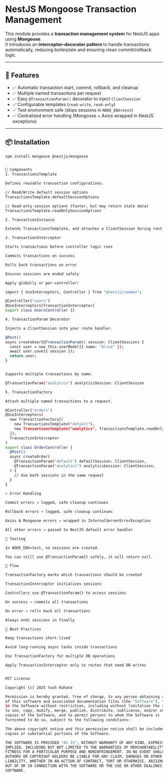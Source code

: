 # NestJS Mongoose Transaction Management

This module provides a **transaction management system** for NestJS apps using **Mongoose**.  
It introduces an **interceptor–decorator pattern** to handle transactions automatically, reducing boilerplate and ensuring clean commit/rollback logic.

---

## 🚀 Features
- ✅ Automatic transaction start, commit, rollback, and cleanup  
- ✅ Multiple named transactions per request  
- ✅ Easy `@TransactionParam()` decorator to inject `ClientSession`  
- ✅ Configurable templates (`read-write`, `read-only`)  
- ✅ Test environment safe (skips sessions in `NODE_ENV=test`)  
- ✅ Centralized error handling (Mongoose + Axios wrapped in NestJS exceptions)  

---

## 📦 Installation
```bash
npm install mongoose @nestjs/mongoose


🧩 Components
1. TransactionsTemplate

Defines reusable transaction configurations.

// Read/Write default session options
TransactionsTemplate.defaultSessionOptions

// Read-only session options (faster, but may return stale data)
TransactionsTemplate.readOnlySessionOptions

2. TransactionInstance

Extends TransactionsTemplate, and attaches a ClientSession during runtime.

3. TransactionInterceptor

Starts transactions before controller logic runs

Commits transactions on success

Rolls back transactions on error

Ensures sessions are ended safely

Apply globally or per-controller:

import { UseInterceptors, Controller } from "@nestjs/common";

@Controller("users")
@UseInterceptors(TransactionInterceptor)
export class UsersController {}

4. TransactionParam Decorator

Injects a ClientSession into your route handler.

@Post()
async createUser(@TransactionParam() session: ClientSession) {
  const user = new this.userModel({ name: "Alice" });
  await user.save({ session });
  return user;
}


Supports multiple transactions by name:

@TransactionParam("analytics") analyticsSession: ClientSession

5. TransactionFactory

Attach multiple named transactions to a request.

@Controller("orders")
@UseInterceptors(
  new TransactionFactory([
    new TransactionsTemplate("default"),
    new TransactionsTemplate("analytics", TransactionsTemplate.readOnlySessionOptions),
  ]),
  TransactionInterceptor
)
export class OrderController {
  @Post()
  async createOrder(
    @TransactionParam("default") defaultSession: ClientSession,
    @TransactionParam("analytics") analyticsSession: ClientSession,
  ) {
    // Use both sessions in the same request
  }
}

⚡ Error Handling

Commit errors → logged, safe cleanup continues

Rollback errors → logged, safe cleanup continues

Axios & Mongoose errors → wrapped in InternalServerErrorException

All other errors → passed to NestJS default error handler

🧪 Testing

In NODE_ENV=test, no sessions are created.

You can still use @TransactionParam() safely, it will return null.

📖 Flow

TransactionFactory marks which transactions should be created

TransactionInterceptor initializes sessions

Controllers use @TransactionParam() to access sessions

On success → commits all transactions

On error → rolls back all transactions

Always ends sessions in finally

📌 Best Practices

Keep transactions short-lived

Avoid long-running async tasks inside transactions

Use TransactionFactory for multiple DB operations

Apply TransactionInterceptor only to routes that need DB writes


MIT License

Copyright (c) 2025 Yash Rahate

Permission is hereby granted, free of charge, to any person obtaining a copy
of this software and associated documentation files (the "Software"), to deal
in the Software without restriction, including without limitation the rights
to use, copy, modify, merge, publish, distribute, sublicense, and/or sell
copies of the Software, and to permit persons to whom the Software is
furnished to do so, subject to the following conditions:

The above copyright notice and this permission notice shall be included in all
copies or substantial portions of the Software.

THE SOFTWARE IS PROVIDED "AS IS", WITHOUT WARRANTY OF ANY KIND, EXPRESS OR
IMPLIED, INCLUDING BUT NOT LIMITED TO THE WARRANTIES OF MERCHANTABILITY,
FITNESS FOR A PARTICULAR PURPOSE AND NONINFRINGEMENT. IN NO EVENT SHALL THE
AUTHORS OR COPYRIGHT HOLDERS BE LIABLE FOR ANY CLAIM, DAMAGES OR OTHER
LIABILITY, WHETHER IN AN ACTION OF CONTRACT, TORT OR OTHERWISE, ARISING FROM,
OUT OF OR IN CONNECTION WITH THE SOFTWARE OR THE USE OR OTHER DEALINGS IN THE
SOFTWARE.

